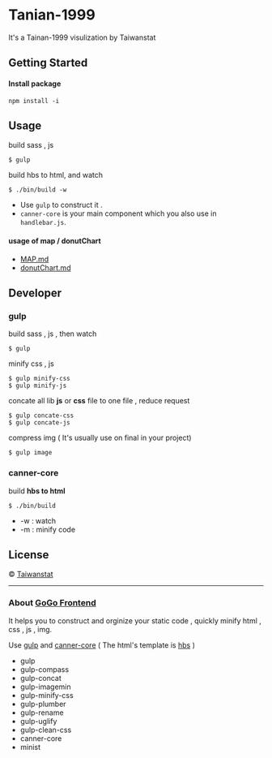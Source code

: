# Tanian-1999

It&#39;s a Tainan-1999 visulization by Taiwanstat

## Getting Started

#### Install package
```
npm install -i
```

## Usage

build sass , js 
```
$ gulp
```

build hbs to html, and watch
```
$ ./bin/build -w
```

- Use `gulp` to construct it .
- `canner-core` is your main component which you also use in `handlebar.js`.

#### usage of map / donutChart 
- [MAP.md](./MAP.md)
- [donutChart.md](./donutChart.md)

## Developer

### gulp

build sass , js , then watch
```
$ gulp
``` 

minify css , js
```
$ gulp minify-css
$ gulp minify-js
```


concate all lib **js** or **css** file to one file ,  reduce request
```
$ gulp concate-css
$ gulp concate-js
```

compress img ( It's usually use on final in your project)
```
$ gulp image
```

### canner-core

build **hbs to html**
```
$ ./bin/build 
```

+ -w : watch
+ -m : minify code

## License
 © [Taiwanstat]()

---
### About [GoGo Frontend ](GoGoFrontend.md)
It helps you to construct and orginize your static code , quickly minify html , css , js , img.  

Use [gulp](http://gulpjs.com) and [canner-core](https://www.npmjs.com/package/canner-core)
( The html's template is [hbs](http://handlebarsjs.com) )

+ gulp
+ gulp-compass
+ gulp-concat
+ gulp-imagemin
+ gulp-minify-css
+ gulp-plumber
+ gulp-rename
+ gulp-uglify
+ gulp-clean-css
+ canner-core
+ minist

